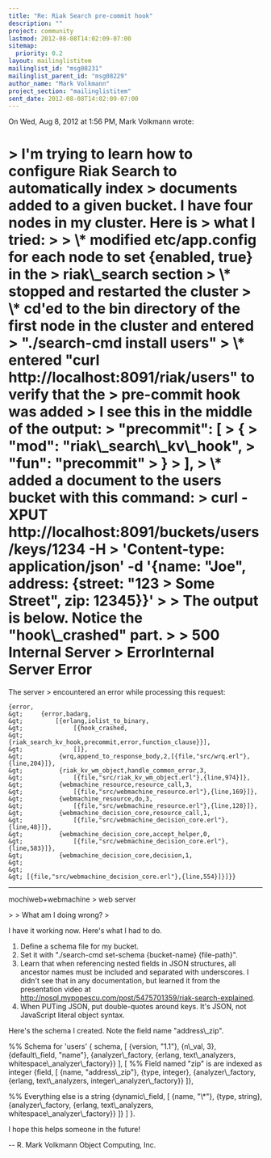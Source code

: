 ```yaml
---
title: "Re: Riak Search pre-commit hook"
description: ""
project: community
lastmod: 2012-08-08T14:02:09-07:00
sitemap:
  priority: 0.2
layout: mailinglistitem
mailinglist_id: "msg08231"
mailinglist_parent_id: "msg08229"
author_name: "Mark Volkmann"
project_section: "mailinglistitem"
sent_date: 2012-08-08T14:02:09-07:00
---
```



On Wed, Aug 8, 2012 at 1:56 PM, Mark Volkmann wrote:

&gt; I'm trying to learn how to configure Riak Search to automatically index
&gt; documents added to a given bucket. I have four nodes in my cluster. Here is
&gt; what I tried:
&gt;
&gt; \\* modified etc/app.config for each node to set {enabled, true} in the
&gt; riak\\_search section
&gt; \\* stopped and restarted the cluster
&gt; \\* cd'ed to the bin directory of the first node in the cluster and entered
&gt; "./search-cmd install users"
&gt; \\* entered "curl http://localhost:8091/riak/users" to verify that the
&gt; pre-commit hook was added
&gt; I see this in the middle of the output:
&gt; "precommit": [
&gt; {
&gt; "mod": "riak\\_search\\_kv\\_hook",
&gt; "fun": "precommit"
&gt; }
&gt; ],
&gt; \\* added a document to the users bucket with this command:
&gt; curl -XPUT http://localhost:8091/buckets/users/keys/1234 -H
&gt; 'Content-type: application/json' -d '{name: "Joe", address: {street: "123
&gt; Some Street", zip: 12345}}'
&gt;
&gt; The output is below. Notice the "hook\\_crashed" part.
&gt;
&gt; 500 Internal Server
&gt; ErrorInternal Server Error
=====================

The server
&gt; encountered an error while processing this request:  

```
{error,
&gt;     {error,badarg,
&gt;         [{erlang,iolist_to_binary,
&gt;              [{hook_crashed,
&gt;                   {riak_search_kv_hook,precommit,error,function_clause}}],
&gt;              []},
&gt;          {wrq,append_to_response_body,2,[{file,"src/wrq.erl"},{line,204}]},
&gt;          {riak_kv_wm_object,handle_common_error,3,
&gt;              [{file,"src/riak_kv_wm_object.erl"},{line,974}]},
&gt;          {webmachine_resource,resource_call,3,
&gt;              [{file,"src/webmachine_resource.erl"},{line,169}]},
&gt;          {webmachine_resource,do,3,
&gt;              [{file,"src/webmachine_resource.erl"},{line,128}]},
&gt;          {webmachine_decision_core,resource_call,1,
&gt;              [{file,"src/webmachine_decision_core.erl"},{line,48}]},
&gt;          {webmachine_decision_core,accept_helper,0,
&gt;              [{file,"src/webmachine_decision_core.erl"},{line,583}]},
&gt;          {webmachine_decision_core,decision,1,
&gt;
&gt;  
&gt; [{file,"src/webmachine_decision_core.erl"},{line,554}]}]}}
```


---

mochiweb+webmachine
&gt; web server


&gt;
&gt; What am I doing wrong?
&gt;

I have it working now. Here's what I had to do.

1) Define a schema file for my bucket.
2) Set it with "./search-cmd set-schema {bucket-name} {file-path}".
3) Learn that when referencing nested fields in JSON structures, all
ancestor names must be included and separated with underscores. I didn't
see that in any documentation, but learned it from the presentation video
at http://nosql.mypopescu.com/post/5475701359/riak-search-explained.
4) When PUTing JSON, put double-quotes around keys. It's JSON, not
JavaScript literal object syntax.

Here's the schema I created. Note the field name "address\\_zip".

%% Schema for 'users'
{
 schema,
 [
 {version, "1.1"},
 {n\\_val, 3},
 {default\\_field, "name"},
 {analyzer\\_factory, {erlang, text\\_analyzers,
whitespace\\_analyzer\\_factory}}
 ],
 [
 %% Field named "zip" is are indexed as integer
 {field, [
 {name, "address\\_zip"},
 {type, integer},
 {analyzer\\_factory, {erlang, text\\_analyzers, integer\\_analyzer\\_factory}}
 ]},

 %% Everything else is a string
 {dynamic\\_field, [
 {name, "\\*"},
 {type, string},
 {analyzer\\_factory, {erlang, text\\_analyzers,
whitespace\\_analyzer\\_factory}}
 ]}
 ]
}.

I hope this helps someone in the future!

-- 
R. Mark Volkmann
Object Computing, Inc.

